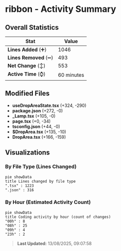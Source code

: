 # ribbon - Activity Summary 

## Overall Statistics

| Stat                   | Value                                                             |
| ---------------------- | ----------------------------------------------------------------- |
| **Lines Added** (➕)   | 1046                                          |
| **Lines Removed** (➖) | 493                                        |
| **Net Change** (↕)    | 553                |
| **Active Time** (⌚)   | 60 minutes |


## Modified Files
- **useDropAreaState.tsx** (+324, -290)
- **package.json** (+272, -0)
- **_Lamp.tsx** (+105, -0)
- **page.tsx** (+0, -34)
- **tsconfig.json** (+44, -0)
- **$DropArea.tsx** (+135, -10)
- **DropArea.tsx** (+166, -159)

## Visualizations

### By File Type (Lines Changed)

```mermaid
pie showData
title Lines changed by file type
".tsx" : 1223
".json" : 316
```

### By Hour (Estimated Activity Count)

```mermaid
pie showData
title Coding activity by hour (count of changes)
"00h" : 8
"08h" : 25
"09h" : 4
"23h" : 2
```


> **Last Updated:** 13/08/2025, 09:07:58